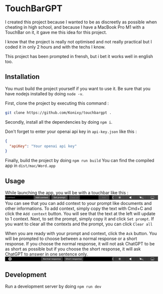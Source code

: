 # TouchBarGPT

I created this project because I wanted to be as discreetly as possible when cheating in high school, and because I have a MacBook Pro M1 with a TouchBar on it, it gave me this idea for this project.

I know that the project is really not optimised and not really practical but I coded it in only 2 hours and with the techs I know.

This project has been prompted in frensh, but i bet it works well in english too.

## Installation

You must build the project yourself if you want to use it. Be sure that you have nodejs installed by doing `node -v`.

First, clone the project by executing this command :

```sh
git clone https://github.com/Konixy/touchbargpt .
```

Secondly, install all the dependencies by doing `npm i`.

Don't forget to enter your openai api key in `api-key.json` like this :

```json
{
  "apiKey": "Your openai api key"
}
```

Finally, build the project by doing `npm run build`
You can find the compiled app in `dist/mac/Word.app`

## Usage

While launching the app, you will be with a touchbar like this :
<img src="doc/touchbar_1.png" />
You can see that you can add context to your prompt like documents and other informations. To add context, simply copy the text with Cmd+C and click the `Add context` button. You will see that the text at the left will update to 1 context.
Next, to set the prompt, simply copy it and click `Set prompt`.
If you want to clear all the contexts and the prompt, you can click `Clear all`

When you are ready with your prompt and context, click the `Ask` button. You will be prompted to choose between a normal response or a short response. If you choose the normal response, it will not ask ChatGPT to be as short as possible but if you choose the short response, it will ask ChatGPT to answer in one sentence only.
<img src="doc/touchbar_2.png" />

## Development

Run a development server by doing `npm run dev`
